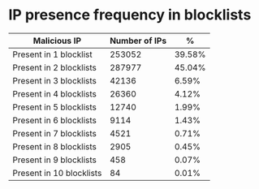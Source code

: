 # IP presence frequency in blocklists
| Malicious IP | Number of IPs | % |
|----|----|----|
| Present in 1 blocklist | 253052 | 39.58% |
| Present in 2 blocklists | 287977 | 45.04% |
| Present in 3 blocklists | 42136 | 6.59% |
| Present in 4 blocklists | 26360 | 4.12% |
| Present in 5 blocklists | 12740 | 1.99% |
| Present in 6 blocklists | 9114 | 1.43% |
| Present in 7 blocklists | 4521 | 0.71% |
| Present in 8 blocklists | 2905 | 0.45% |
| Present in 9 blocklists | 458 | 0.07% |
| Present in 10 blocklists | 84 | 0.01% |

